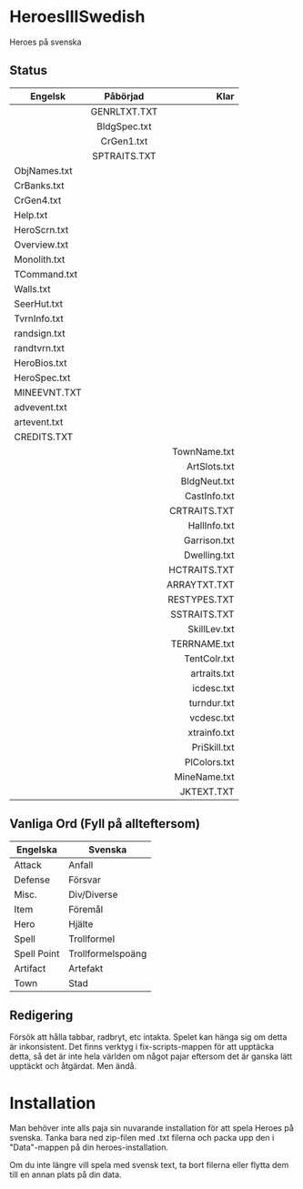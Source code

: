 HeroesIIISwedish
================

Heroes på svenska

Status
------

| Engelsk       | Påbörjad      | Klar         |
| ------------- |:-------------:| ------------:|
|               | GENRLTXT.TXT  |              |
|               | BldgSpec.txt  |              |
|               | CrGen1.txt    |              |
|               | SPTRAITS.TXT  |              |
| ObjNames.txt  |               |              |
| CrBanks.txt   |               |              |
| CrGen4.txt    |               |              |
| Help.txt      |               |              |
| HeroScrn.txt  |               |              |
| Overview.txt  |               |              |
| Monolith.txt  |               |              |
| TCommand.txt  |               |              |
| Walls.txt     |               |              |
| SeerHut.txt   |               |              |
| TvrnInfo.txt  |               |              |
| randsign.txt  |               |              |
| randtvrn.txt  |               |              |
| HeroBios.txt  |               |              |
| HeroSpec.txt  |               |              |
| MINEEVNT.TXT  |               |              |
| advevent.txt  |               |              |
| artevent.txt  |               |              |
| CREDITS.TXT   |               |              |
|               |               | TownName.txt |
|               |               | ArtSlots.txt |
|               |               | BldgNeut.txt |
|               |               | CastInfo.txt |
|               |               | CRTRAITS.TXT |
|               |               | HallInfo.txt |
|               |               | Garrison.txt |
|               |               | Dwelling.txt |
|               |               | HCTRAITS.TXT |
|               |               | ARRAYTXT.TXT |
|               |               | RESTYPES.TXT |
|               |               | SSTRAITS.TXT |
|               |               | SkillLev.txt |
|               |               | TERRNAME.txt |
|               |               | TentColr.txt |
|               |               | artraits.txt |
|               |               | icdesc.txt   |
|               |               | turndur.txt  |
|               |               | vcdesc.txt   |
|               |               | xtrainfo.txt |
|               |               | PriSkill.txt |
|               |               | PlColors.txt |
|               |               | MineName.txt |
|               |               | JKTEXT.TXT   |

Vanliga Ord (Fyll på allteftersom)
-----------

Engelska      | Svenska
------------- | -------------
Attack        | Anfall
Defense       | Försvar
Misc.         | Div/Diverse
Item          | Föremål
Hero          | Hjälte
Spell         | Trollformel
Spell Point   | Trollformelspoäng
Artifact      | Artefakt
Town          | Stad



Redigering
----------

Försök att hålla tabbar, radbryt, etc intakta. Spelet kan hänga sig om detta är inkonsistent. Det finns verktyg i fix-scripts-mappen för att upptäcka detta, så det är inte hela världen om något pajar eftersom det är ganska lätt upptäckt och åtgärdat. Men ändå.

Installation
============

Man behöver inte alls paja sin nuvarande installation för att spela Heroes på svenska. Tanka bara ned zip-filen med .txt filerna och packa upp den i "Data"-mappen på din heroes-installation.

Om du inte längre vill spela med svensk text, ta bort filerna eller flytta dem till en annan plats på din data.
